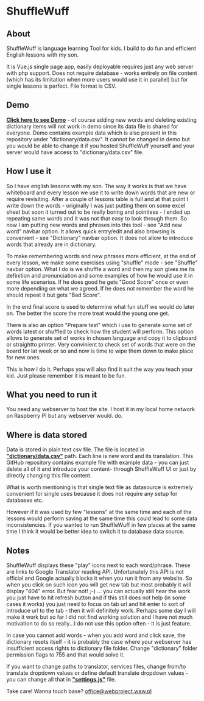 # ShuffleWuff 

## About

ShuffleWuff is language learning Tool for kids. I build to do fun and efficient English lessons with my son. 

It is Vue.js single page app, easily deployable requires just any web server with php support. Does not require database - works entirely on file content (which has its limitation when more users would use it in parallel) but for single lessons is perfect. File format is CSV.

## Demo
**<a href="http://cultrides.com/test/Github/ShuffleWuff" target="_blank">Click here to see Demo</a>** - of course adding new words and deleting existing dictionary items will not work in demo since its data file is shared for everyone. Demo contains example data which is also present in this repository under "dictionary/data.csv". It cannot be changed in demo but you would be able to change it if you hosted ShuffleWuff yourself and your server would have access to "dictionary/data.csv" file.

## How I use it 

So I have english lessons with my son. The way it works is that we have whiteboard and every lesson we use it to write down words that are new or require revisiting. After a couple of lessons table is full and at that point I write down the words - originally I was just putting them on some excel sheet but soon it turned out to be really boring and pointless - I ended up repeating same words and it was not that easy to look through them. So now I am putting new words and phrases into this tool - see "Add new word" navbar option. It allows quick entry/edit and also browsing is convenient - see "Dictionary" navbar option. It does not allow to introduce words that already are in dictionary.

To make remembering words and new phrases more efficient, at the end of every lesson, we make some exercises using "shuffle" mode - see "Shuffle" navbar option. What I do is we shuffle a word and then my son gives me its definition and pronunciation and some examples of how he would use it in some life scenarios. If he does good he gets "Good Score" once or even more depending on what we agreed. If he does not remember the word he should repeat it but gets "Bad Score".

In the end final score is used to determine what fun stuff we would do later on. The better the score the more treat would the young one get. 

There is also an option "Prepare test" which i use to generate some set of words latest or shuffled to check how the student will perform. This option allows to generate set of works in chosen language and copy it to clipboard or straightto printer. Very convinient to check set of words that were on the board for lat week or so and now is time to wipe them down to make place for new ones.

This is how I do it. Perhaps you will also find it suit the way you teach your kid. Just please remember it is meant to be fun. 

## What you need to run it

You need any webserver to host the site. I host it in my local home network on Raspberry PI but any webserver would. do.

## Where is data stored

Data is stored in plain text csv file. The file is located in **<a href="https://github.com/Sznapsollo/ShuffleWuff/blob/master/dictionary/data.csv" target="_blank">"dictionary/data.csv"</a>** path. Each line is new word and its translation. This GitHub repository contains example file with example data - you can just delete all of it and introduce your content- through ShuffleWuff UI or just by directly changing this file content.

What is worth mentioning is that single text file as datasource is extremely convenient for single uses because it does not require any setup for databases etc.

However if it was used by few "lessons" at the same time and each of the lessons would perform saving at the same time this could lead to some data inconsistencies. If you wanted to run ShuffleWuff in few places at the same time I think it would be better idea to switch it to database data source.

## Notes

ShuffleWuff displays these "play" icons next to each word/phrase. These are links to Google Translator reading API. Unfortunately this API is not official and Google actually blocks it when you run it from any website. So when you click on such icon you will get new tab but most probably it will display "404" error. But fear not! ;-) ... you can actually still hear the work you just have to hit refresh button and if this still does not help (in some cases it works) you just need to focus on tab url and hit enter to sort of introduce url to the tab - then it will definitely work. Perhaps some day I will make it work but so far I did not find working solution and I have not much motivation to do so really...I do not use this option often - it is just feature.

In case you cannot add words - when you add word and click save, the dictionary resets itself - it is probably the case where your webserver has insufficient access rights to dictionary file folder. Change "dictionary" folder permission flags to 755 and that would solve it.

If you want to change paths to translator, services files, change from/to translate dropdown values or define default translate dropdown values - you can change all that in **<a href="https://github.com/Sznapsollo/ShuffleWuff/blob/master/settings.js" target="_blank">"settings.js"</a>** file.

Take care! 
Wanna touch base? office@webproject.waw.pl